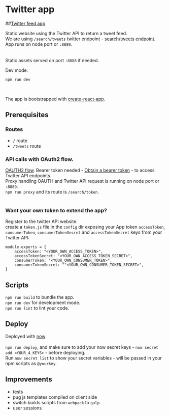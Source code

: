 # Twitter app

##[Twitter feed app](https://twitterapp-kxtpaplvot.now.sh)

Static website using the Twitter API to return a tweet feed.</br>
We are using `/search/tweets` twitter endpoint - [search/tweets endpoint](https://dev.twitter.com/rest/reference/get/search/tweets).</br>
App runs on node port or `:8889`.</br></br></br>
Static assets served on port `:8888` if needed.</br>

Dev mode:
</br>
```
npm run dev
```
</br>

The app is bootstrapped with [create-react-app](https://github.com/facebookincubator/create-react-app).</br>


## Prerequisites

### Routes
- `/` route
- `/tweets` route

### API calls with OAuth2 flow.</br>
[OAUTH2 flow](https://dev.twitter.com/oauth/reference/post/oauth2/token). Bearer token needed - [Obtain a bearer token](https://dev.twitter.com/oauth/application-only) - to access Twitter API endpoints.</br>
Proxy handling OAUTH and Twitter API request is running on node port or `:8889`.</br>
`npm run proxy` and its route is `/search/token`.</br></br>

### Want your own token to extend the app?
Register to the twitter API website.</br>
create a `token.js` file in the `config` dir exposing your App token `accessToken`, `consumerToken`, `consumerTokenSecret` and `accessTokenSecret` keys from your Twitter API:</br>
```</br>
module.exports = {
    accessToken: "<YOUR_OWN_ACCESS_TOKEN>",
    accessTokenSecret: "<YOUR_OWN_ACCESS_TOKEN_SECRET>",
    consumerToken: "<YOUR_OWN_CONSUMER_TOKEN>",
    consumerTokenSecret: ""<YOUR_OWN_CONSUMER_TOKEN_SECRET>",
}
```


## Scripts
`npm run build` to bundle the app.</br>
`npm run dev` for development mode.</br>
`npm run lint` to lint your code.</br>


## Deploy
Deployed with [now](https://zeit.co/docs/)</br></br>
`npm run deploy`, and make sure to add your now secret keys - `now secret add <YOUR_4_KEYS>` - before deploying.</br>
Run `now secret list` to show your secret variables - will be passed in your npm scripts as `@yourkey`.


## Improvements
- tests
- pug js templates compiled on client side
- switch builds scripts from `webpack` to `gulp`
- user sessions
